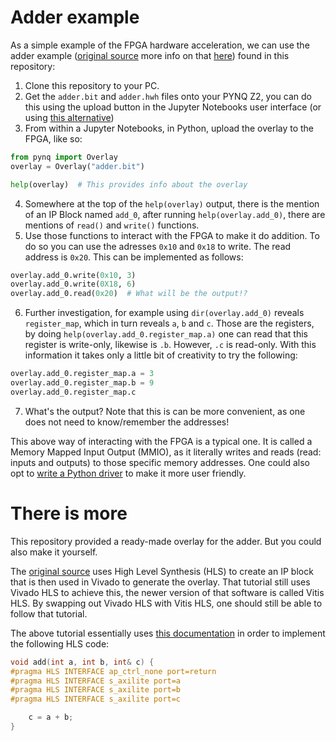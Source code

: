 # Adder example

As a simple example of the FPGA hardware acceleration, we can use the adder example ([original source](https://www.youtube.com/watch?v=2ErFDGSv5EE) more info on that [here](/adder/README.md#there-is-more))  found in this repository:
1. Clone this repository to your PC.
1. Get the `adder.bit` and `adder.hwh` files onto your PYNQ Z2, you can do this using the upload button in the Jupyter Notebooks user interface (or using [this alternative](https://pynq.readthedocs.io/en/latest/getting_started/pynq_z2_setup.html#accessing-files-on-the-board))
1. From within a Jupyter Notebooks, in Python, upload the overlay to the FPGA, like so:
```python
from pynq import Overlay
overlay = Overlay("adder.bit")

help(overlay)  # This provides info about the overlay
```
4. Somewhere at the top of the `help(overlay)` output, there is the mention of an IP Block named `add_0`, after running `help(overlay.add_0)`, there are mentions of `read()` and `write()` functions.
4. Use those functions to interact with the FPGA to make it do addition. To do so you can use the adresses  `0x10` and `0x18` to write. The read address is `0x20`. This can be implemented as follows:

```python
overlay.add_0.write(0x10, 3)
overlay.add_0.write(0X18, 6)
overlay.add_0.read(0x20)  # What will be the output!?
```
6. Further investigation, for example using `dir(overlay.add_0)` reveals `register_map`, which in turn reveals `a`, `b` and `c`. Those are the registers, by doing `help(overlay.add_0.register_map.a)` one can read that this register is write-only, likewise is `.b`. However, `.c` is read-only. With this information it takes only a little bit of creativity to try the following:
```python
overlay.add_0.register_map.a = 3
overlay.add_0.register_map.b = 9
overlay.add_0.register_map.c
```
7. What's the output? Note that this is can be more convenient, as one does not need to know/remember the addresses!

This above way of interacting with the FPGA is a typical one. It is called a Memory Mapped Input Output (MMIO), as it literally writes and reads (read: inputs and outputs) to those specific memory addresses. One could also opt to [write a Python driver](https://pynq.readthedocs.io/en/latest/overlay_design_methodology/overlay_tutorial.html#Creating-a-Driver) to make it more user friendly.

# There is more

This repository provided a ready-made overlay for the adder. But you could also make it yourself. 

The [original source](https://www.youtube.com/watch?v=2ErFDGSv5EE) uses High Level Synthesis (HLS) to create an IP block that is then used in Vivado to generate the overlay. That tutorial still uses Vivado HLS to achieve this, the newer version of that software is called Vitis HLS. By swapping out Vivado HLS with Vitis HLS, one should still be able to follow that tutorial.

The above tutorial essentially uses [this documentation](https://pynq.readthedocs.io/en/latest/overlay_design_methodology/overlay_tutorial.html#Overlay-Tutorial) in order to implement the following HLS code:

```c
void add(int a, int b, int& c) {
#pragma HLS INTERFACE ap_ctrl_none port=return
#pragma HLS INTERFACE s_axilite port=a
#pragma HLS INTERFACE s_axilite port=b
#pragma HLS INTERFACE s_axilite port=c

    c = a + b;
}
```

